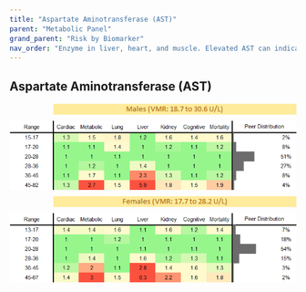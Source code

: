 ```yaml
---
title: "Aspartate Aminotransferase (AST)"
parent: "Metabolic Panel"
grand_parent: "Risk by Biomarker"
nav_order: "Enzyme in liver, heart, and muscle. Elevated AST can indicate liver damage, muscle injury, or heart problems."
---
```



## Aspartate Aminotransferase (AST)




<div style="display: flex; flex-direction: column; gap: 10px;">

  <img src="/assets/images/vmrbiomarker_ast__male.png" alt="Aspartate Aminotransferase (AST) VMR Male" style="margin-left: 15%">
  <img src="/assets/images/rr_ast__male.png" alt="Aspartate Aminotransferase (AST) RR Male">

  <img src="/assets/images/vmrbiomarker_ast__female.png" alt="Aspartate Aminotransferase (AST) VMR Female" style="margin-left: 15%; ">
  <img src="/assets/images/rr_ast__female.png" alt="Aspartate Aminotransferase (AST) RR Female">

</div>



